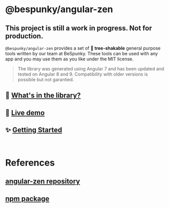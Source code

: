 # @bespunky/angular-zen

## This project is still a work in progress. **Not for production**.
`@bespunky/angular-zen` provides a set of **🌳 tree-shakable** general purpose tools written by our team at BeSpunky.
These tools can be used with any app and you may use them as you like under the MIT license.

> The library was generated using Angular 7 and has been updated and tested on Angular 8 and 9. Compatibility with older versions is possible but not garantied.


## 🎁 [What's in the library?](Modules)
## 🙌 [Live demo](https://bs-angular-zen-demo.web.app)
## ✨ [Getting Started](Getting-Started)

<br/>

# References
## [angular-zen repository](https://dev.azure.com/BeSpunky/Libraries/_git/angular-zen?path=%2F&version=GBmaster)
## [npm package](https://www.npmjs.com/package/@bespunky/angular-zen)